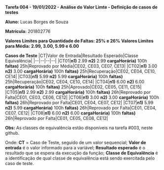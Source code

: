 
**Tarefa 004 - 19/01/2022 - Análise do Valor Limte - Definição de casos de testes**

**Aluno:** Lucas Borges de Souza

**Matrícula:** 201802776

**Valores Limites para Quantidade de Faltas: 25% e 26%**
**Valores Limites para Média: 2.99, 3.00, 5.99 e 6.00**

**Casos de Teste**
|CT|Valor de Entrada|Resultado Esperado|Classe Equivalência|
|--|--|--|--|
|CT01|**n1)** 2.99 **n2)** 2.99 **cargaHorária)** 100h **faltas)** 25h|Reprovado por Média|CE02, CE03, CE07, CE13|
|CT02|**n1)** 3.00 **n2)** 3.00 **cargaHorária)** 100h **faltas)** 25h|Recuperação|CE02, CE04, CE10, CE14|
|CT03|**n1)** 5.99 **n2)** 5.99 **cargaHorária)** 100h **faltas)** 25h|Recuperação|CE02, CE04, CE10, CE14|
|CT04|**n1)** 6.00 **n2)** 6.00 **cargaHorária)** 100h **faltas)** 25h|Aprovado|CE02, CE05, CE11, CE15|
|CT05|**n1)** 2.99 **n2)** 2.99 **cargaHorária)** 100h **faltas)** 26h|Reprovado por Falta|CE01, CE03, CE06, CE12|
|CT06|**n1)** 3.00 **n2)** 3.00 **cargaHorária)** 100h **faltas)** 26h|Reprovado por Falta|CE01, CE04, CE07, CE12|
|CT07|**n1)** 5.99 **n2)** 5.99 **cargaHorária)** 100h **faltas)** 26h|Reprovado por Falta|CE01, CE04, CE07, CE12|
|CT08|**n1)** 6.00 **n2)** 6.00 **cargaHorária)** 100h **faltas)** 26h|Reprovado por Falta|CE01, CE05, CE08, CE12|

**Obs:** As classes de equivalência estão disponíveis na tarefa #003, neste github.

Onde:
**CT** = Caso de Teste, seguido de um valor sequencial;
**Valor de entrada** é o valor informado para a variável;
**Resultado esperado** é o resultado que se espera da execução da função;
**Classe de Equivalência** é a identificação de qual classe de equivalência está sendo exercitada pelo caso de teste.
